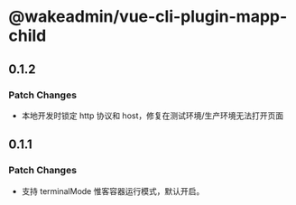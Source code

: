 # @wakeadmin/vue-cli-plugin-mapp-child

## 0.1.2

### Patch Changes

- 本地开发时锁定 http 协议和 host，修复在测试环境/生产环境无法打开页面

## 0.1.1

### Patch Changes

- 支持 terminalMode 惟客容器运行模式，默认开启。
